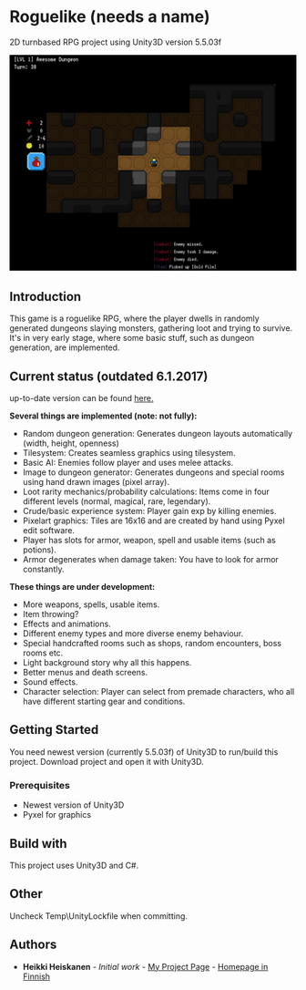 
# Roguelike (needs a name)
2D turnbased RPG project using Unity3D version 5.5.03f

![Screenshot of the game.](https://raw.githubusercontent.com/Baserfaz/Projects/gh-pages/images/roguelite_img_1.PNG)

## Introduction
This game is a roguelike RPG, where the player dwells in randomly generated dungeons slaying monsters, gathering loot and trying to survive. It's in very early stage, where some basic stuff, such as dungeon generation, are implemented.

## Current status (outdated 6.1.2017) 

up-to-date version can be found [here.](http://baserfaz.github.io/Projects/)

**Several things are implemented (note: not fully):**
* Random dungeon generation: Generates dungeon layouts automatically (width, height, openness)
* Tilesystem: Creates seamless graphics using tilesystem.
* Basic AI: Enemies follow player and uses melee attacks.
* Image to dungeon generator: Generates dungeons and special rooms using hand drawn images (pixel array).
* Loot rarity mechanics/probability calculations: Items come in four different levels (normal, magical, rare, legendary).
* Crude/basic experience system: Player gain exp by killing enemies.
* Pixelart graphics: Tiles are 16x16 and are created by hand using Pyxel edit software.
* Player has slots for armor, weapon, spell and usable items (such as potions).
* Armor degenerates when damage taken: You have to look for armor constantly.

**These things are under development:**
* More weapons, spells, usable items.
* Item throwing?
* Effects and animations.
* Different enemy types and more diverse enemy behaviour.
* Special handcrafted rooms such as shops, random encounters, boss rooms etc.
* Light background story why all this happens.
* Better menus and death screens.
* Sound effects.
* Character selection: Player can select from premade characters, who all have different starting gear and conditions.

## Getting Started
You need newest version (currently 5.5.03f) of Unity3D to run/build this project. Download project and open it with Unity3D. 

### Prerequisites
* Newest version of Unity3D 
* Pyxel for graphics

## Build with
This project uses Unity3D and C#.

## Other
Uncheck Temp\UnityLockfile when committing.

## Authors
* **Heikki Heiskanen** - *Initial work* - [My Project Page](http://baserfaz.github.io/Projects/) - [Homepage in Finnish](https://baserfaz.github.io/PortfolioPage/)



